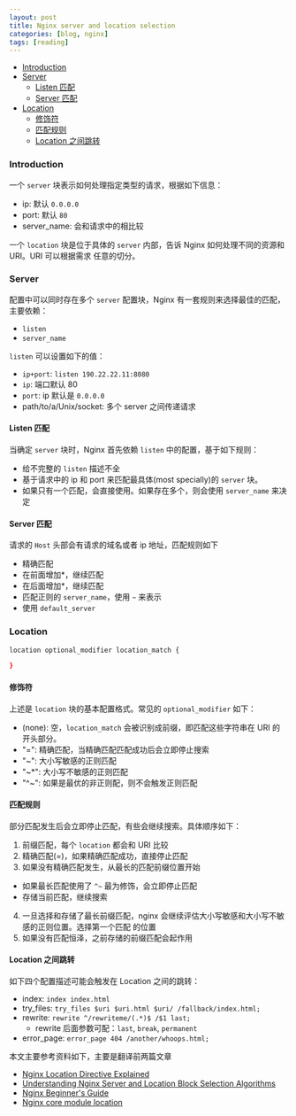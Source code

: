 ```yaml
---
layout: post
title: Nginx server and location selection
categories: [blog, nginx]
tags: [reading]
---
```


+ [Introduction](#i)
+ [Server](#s)
  + [Listen 匹配](#li-m)
  + [Server 匹配](#se-m)
+ [Location](#l-m-r)
  + [修饰符](#l-m)
  + [匹配规则](#m-r)
  + [Location 之间跳转](#redirect)

<a id="i"></a>

### Introduction

一个 `server` 块表示如何处理指定类型的请求，根据如下信息：

+ ip: 默认 `0.0.0.0`
+ port: 默认 `80`
+ server\_name: 会和请求中的相比较

一个 `location` 块是位于具体的 `server` 内部，告诉 Nginx 如何处理不同的资源和 URI。URI 可以根据需求
任意的切分。

<a id="s"></a>

### Server

配置中可以同时存在多个 `server` 配置块，Nginx 有一套规则来选择最佳的匹配，主要依赖：

+ `listen`
+ `server_name`

`listen` 可以设置如下的值：

+ `ip+port`: `listen 190.22.22.11:8080`
+ `ip`: 端口默认 80
+ `port`: ip 默认是 `0.0.0.0`
+ path/to/a/Unix/socket: 多个 server 之间传递请求

<a id="li-m"></a>

#### Listen 匹配
当确定 `server` 块时，Nginx 首先依赖 `listen` 中的配置，基于如下规则：

+ 给不完整的 `listen` 描述不全
+ 基于请求中的 ip 和 port 来匹配最具体(most specially)的 `server` 块。
+ 如果只有一个匹配，会直接使用。如果存在多个，则会使用 `server_name` 来决定

<a id="se-m"></a>

#### Server 匹配

请求的 `Host` 头部会有请求的域名或者 ip 地址，匹配规则如下

+ 精确匹配
+ 在前面增加\*，继续匹配
+ 在后面增加\*，继续匹配
+ 匹配正则的 `server_name`，使用 `~` 来表示
+ 使用 `default_server`

<a id="l-m-r"></a>

### Location

```bash
location optional_modifier location_match {

}
```

<a id="l-m"></a>

#### 修饰符

上述是 `location` 块的基本配置格式。常见的 `optional_modifier` 如下：

+ (none): 空，`location_match` 会被识别成前缀，即匹配这些字符串在 URI 的开头部分。
+ "=": 精确匹配，当精确匹配匹配成功后会立即停止搜索
+ "~": 大小写敏感的正则匹配
+ "~\*": 大小写不敏感的正则匹配
+ "^~": 如果是最优的非正则配，则不会触发正则匹配

<a id="m-r"></a>

#### 匹配规则

部分匹配发生后会立即停止匹配，有些会继续搜索。具体顺序如下：

1. 前缀匹配，每个 `location` 都会和 URI 比较
2. 精确匹配(=)，如果精确匹配成功，直接停止匹配
3. 如果没有精确匹配发生，从最长的匹配前缀位置开始
  + 如果最长匹配使用了 `^~` 最为修饰，会立即停止匹配
  + 存储当前匹配，继续搜索
4. 一旦选择和存储了最长前缀匹配，nginx 会继续评估大小写敏感和大小写不敏感的正则位置。选择第一个匹配
的位置
5. 如果没有匹配恒泽，之前存储的前缀匹配会起作用

<a id="redirect"></a>

#### Location 之间跳转

如下四个配置描述可能会触发在 Location 之间的跳转：

+ index: `index index.html`
+ try\_files: `try_files $uri $uri.html $uri/ /fallback/index.html;`
+ rewrite: `rewrite ^/rewriteme/(.*)$ /$1 last;`
  + rewrite 后面参数可配：`last`, `break`, `permanent`
+ error\_page: `error_page 404 /another/whoops.html;`

本文主要参考资料如下，主要是翻译前两篇文章

+ [Nginx Location Directive Explained](https://www.keycdn.com/support/nginx-location-directive)
+ [Understanding Nginx Server and Location Block Selection Algorithms](https://www.digitalocean.com/community/tutorials/understanding-nginx-server-and-location-block-selection-algorithms)
+ [Nginx Beginner's Guide](http://nginx.org/en/docs/beginners_guide.html)
+ [Nginx core module location](http://nginx.org/en/docs/http/ngx_http_core_module.html#location)

